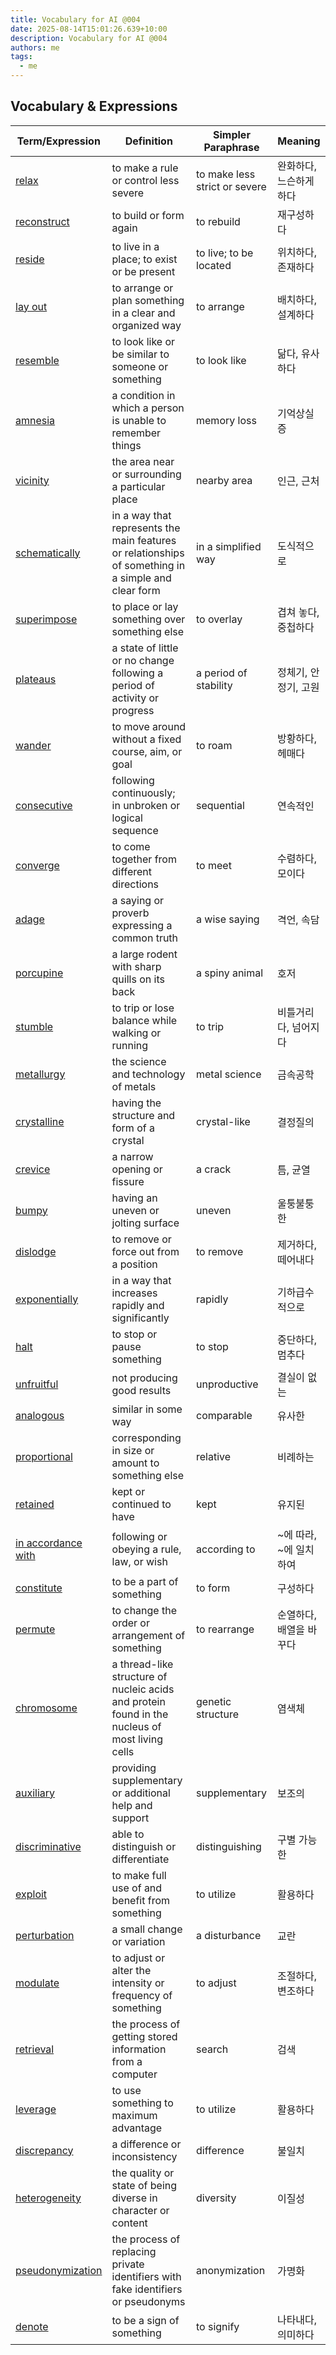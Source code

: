 ```yaml
---
title: Vocabulary for AI @004
date: 2025-08-14T15:01:26.639+10:00
description: Vocabulary for AI @004
authors: me
tags:
  - me
---
```


## Vocabulary & Expressions

| Term/Expression | Definition | Simpler Paraphrase | Meaning |
| --- | --- | --- | --- |
| [relax](https://dictionary.cambridge.org/dictionary/english/relax) | to make a rule or control less severe | to make less strict or severe | 완화하다, 느슨하게 하다 |
| [reconstruct](https://dictionary.cambridge.org/dictionary/english/reconstruct) | to build or form again | to rebuild | 재구성하다 |
| [reside](https://dictionary.cambridge.org/dictionary/english/reside) | to live in a place; to exist or be present | to live; to be located | 위치하다, 존재하다 |
| [lay out](https://dictionary.cambridge.org/dictionary/english/lay-out) | to arrange or plan something in a clear and organized way | to arrange | 배치하다, 설계하다 |
| [resemble](https://dictionary.cambridge.org/dictionary/english/resemble) | to look like or be similar to someone or something | to look like | 닮다, 유사하다 |
| [amnesia](https://dictionary.cambridge.org/dictionary/english/amnesia) | a condition in which a person is unable to remember things | memory loss | 기억상실증 |
| [vicinity](https://dictionary.cambridge.org/dictionary/english/vicinity) | the area near or surrounding a particular place | nearby area | 인근, 근처 |
| [schematically](https://dictionary.cambridge.org/dictionary/english/schematically) | in a way that represents the main features or relationships of something in a simple and clear form | in a simplified way | 도식적으로 |
| [superimpose](https://dictionary.cambridge.org/dictionary/english/superimpose) | to place or lay something over something else | to overlay | 겹쳐 놓다, 중첩하다 |
| [plateaus](https://dictionary.cambridge.org/dictionary/english/plateaus) | a state of little or no change following a period of activity or progress | a period of stability | 정체기, 안정기, 고원 |
| [wander](https://dictionary.cambridge.org/dictionary/english/wander) | to move around without a fixed course, aim, or goal | to roam | 방황하다, 헤매다 |
| [consecutive](https://dictionary.cambridge.org/dictionary/english/consecutive) | following continuously; in unbroken or logical sequence | sequential | 연속적인 |
| [converge](https://dictionary.cambridge.org/dictionary/english/converge) | to come together from different directions | to meet | 수렴하다, 모이다 |
| [adage](https://dictionary.cambridge.org/dictionary/english/adage) | a saying or proverb expressing a common truth | a wise saying | 격언, 속담 |
| [porcupine](https://dictionary.cambridge.org/dictionary/english/porcupine) | a large rodent with sharp quills on its back | a spiny animal | 호저 |
| [stumble](https://dictionary.cambridge.org/dictionary/english/stumble) | to trip or lose balance while walking or running | to trip | 비틀거리다, 넘어지다 |
| [metallurgy](https://dictionary.cambridge.org/dictionary/english/metallurgy) | the science and technology of metals | metal science | 금속공학 |
| [crystalline](https://dictionary.cambridge.org/dictionary/english/crystalline) | having the structure and form of a crystal | crystal-like | 결정질의 |
| [crevice](https://dictionary.cambridge.org/dictionary/english/crevice) | a narrow opening or fissure | a crack | 틈, 균열 |
| [bumpy](https://dictionary.cambridge.org/dictionary/english/bumpy) | having an uneven or jolting surface | uneven | 울퉁불퉁한 |
| [dislodge](https://dictionary.cambridge.org/dictionary/english/dislodge) | to remove or force out from a position | to remove | 제거하다, 떼어내다 |
| [exponentially](https://dictionary.cambridge.org/dictionary/english/exponentially) | in a way that increases rapidly and significantly | rapidly | 기하급수적으로 |
| [halt](https://dictionary.cambridge.org/dictionary/english/halt) | to stop or pause something | to stop | 중단하다, 멈추다 |
| [unfruitful](https://dictionary.cambridge.org/dictionary/english/unfruitful) | not producing good results | unproductive | 결실이 없는 |
| [analogous](https://dictionary.cambridge.org/dictionary/english/analogous) | similar in some way | comparable | 유사한 |
| [proportional](https://dictionary.cambridge.org/dictionary/english/proportional) | corresponding in size or amount to something else | relative | 비례하는 |
| [retained](https://dictionary.cambridge.org/dictionary/english/retained) | kept or continued to have | kept | 유지된 |
| [in accordance with](https://dictionary.cambridge.org/dictionary/english/in-accordance-with) | following or obeying a rule, law, or wish | according to | ~에 따라, ~에 일치하여 |
| [constitute](https://dictionary.cambridge.org/dictionary/english/constitute) | to be a part of something | to form | 구성하다 |
| [permute](https://dictionary.cambridge.org/dictionary/english/permute) | to change the order or arrangement of something | to rearrange | 순열하다, 배열을 바꾸다 |
| [chromosome](https://dictionary.cambridge.org/dictionary/english/chromosome) | a thread-like structure of nucleic acids and protein found in the nucleus of most living cells | genetic structure | 염색체 |
| [auxiliary](https://dictionary.cambridge.org/dictionary/english/auxiliary) | providing supplementary or additional help and support | supplementary | 보조의 |
| [discriminative](https://dictionary.cambridge.org/dictionary/english/discriminative) | able to distinguish or differentiate | distinguishing | 구별 가능한 |
| [exploit](https://dictionary.cambridge.org/dictionary/english/exploit) | to make full use of and benefit from something | to utilize | 활용하다 |
| [perturbation](https://dictionary.cambridge.org/dictionary/english/perturbation) | a small change or variation | a disturbance | 교란 |
| [modulate](https://dictionary.cambridge.org/dictionary/english/modulate) | to adjust or alter the intensity or frequency of something | to adjust | 조절하다, 변조하다 |
| [retrieval](https://dictionary.cambridge.org/dictionary/english/retrieval) | the process of getting stored information from a computer | search | 검색 |
| [leverage](https://dictionary.cambridge.org/dictionary/english/leverage) | to use something to maximum advantage | to utilize | 활용하다 |
| [discrepancy](https://dictionary.cambridge.org/dictionary/english/discrepancy) | a difference or inconsistency | difference | 불일치 |
| [heterogeneity](https://dictionary.cambridge.org/dictionary/english/heterogeneity) | the quality or state of being diverse in character or content | diversity | 이질성 |
| [pseudonymization](https://dictionary.cambridge.org/dictionary/english/pseudonymization) | the process of replacing private identifiers with fake identifiers or pseudonyms | anonymization | 가명화 |
| [denote](https://dictionary.cambridge.org/dictionary/english/denote) | to be a sign of something | to signify | 나타내다, 의미하다 |
